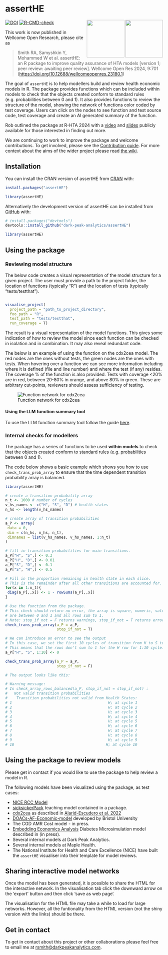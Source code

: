 
<!-- README.md is generated from README.Rmd. Please edit that file 
You'll still need to render `README.Rmd` regularly, to keep `README.md` up-to-date. `devtools::build_readme()` is handy for this. 
-->

# assertHE

<div class="logos">
<img src = "https://github.com/user-attachments/assets/904db635-69ea-43ac-92bd-f84c93f57d5a" width="120px" align="right">
<img src="https://github.com/dark-peak-analytics/darkpeak/blob/main/man/figures/logo_concise.PNG?raw=true" width="120px" align="right">
</div>

<!-- badges: start -->

[![DOI](https://zenodo.org/badge/DOI/10.5281/zenodo.13969179.svg)](https://doi.org/10.5281/zenodo.13969179)
[![R-CMD-check](https://github.com/dark-peak-analytics/assertHE/actions/workflows/R-CMD-check.yaml/badge.svg)](https://github.com/dark-peak-analytics/assertHE/actions/workflows/R-CMD-check.yaml)

<!-- badges: end -->

This work is now published in Wellcome Open Research, please cite as

> Smith RA, Samyshkin Y, Mohammed W et al. assertHE: an R package to improve quality assurance of HTA models [version 1; peer review: awaiting peer review]. Wellcome Open Res 2024, 9:701 (https://doi.org/10.12688/wellcomeopenres.23180.1)

The goal of `assertHE` is to help modellers build and review health
economic models in R. The package provides functions which can be
included within models to check that the objects created conform to
standard rules (e.g. probabilities between 0 and 1). It also provides
functions to review the structure of the model, showing the network of
functions color coded by test coverage. Users can click on the nodes to
see function and test source code, test coverage and create an AI
generated summary of the function.

Rob outlined the package at R-HTA 2024 with a
[video](https://www.youtube.com/watch?v=wr8-w-6QGno) and
[slides](https://github.com/RobertASmith/talks/blob/master/RHTA24-assertHE%20(1).pdf)
publicly available for those interested in finding out more.

We are continuing to work to improve the package and welcome
contributions. To get involved, please see the [Contribution
guide](https://github.com/dark-peak-analytics/assertHE/blob/main/CONTRIBUTING.md).
For more context about the aims of the wider project please read [the
wiki](https://github.com/dark-peak-analytics/assertHE/wiki/assertHE:-an-R-package-to-improve-quality-assurance-of-health-economic-models).

## Installation

You can install the CRAN version of assertHE from
[CRAN](https://CRAN.R-project.org) with:

``` r
install.packages("assertHE")

library(assertHE)
```

Alternatively the development version of assertHE can be installed from
[GitHub](https://github.com/) with:

``` r
# install.packages("devtools")
devtools::install_github("dark-peak-analytics/assertHE")

library(assertHE)
```

## Using the package

### Reviewing model structure

The below code creates a visual representation of the model structure
for a given project. The user must provide a path to the project folder,
the location of functions (typically “R”) and the location of tests
(typically “tests/testthat”).

``` r

visualise_project(
  project_path = "path_to_project_directory",
  foo_path = "R",
  test_path = "tests/testthat",
  run_coverage = T)
```

The result is a visual representation of the model functions. This gives
some indication of how to review the model since each function can be
checked in isolation and in combination. It may also reveal redundant
code.

The below is an example of using the function on the cdx2cea model. The
red nodes are the ones without tests, the green nodes are the ones with
tests. When hovering over a function we can see more information
including where it is defined (file and line number) and where the test
(if any) resides. The coverage % of the function is also provided. Tests
with coverage \<20% are in red, between 20-80% in orange, and above 80%
in green. These are arbitrary cut-points, reviewers should assess
sufficiency of testing.

<figure>
<img
src="https://github.com/dark-peak-analytics/assertHE/assets/41961614/0d330730-1e0b-40d9-b18b-b2ee14511cb6"
alt="Function network for cdx2cea" />
<figcaption aria-hidden="true">Function network for cdx2cea</figcaption>
</figure>

#### Using the LLM function summary tool

To use the LLM function summary tool follow the guide
[here](https://github.com/dark-peak-analytics/assertHE/wiki/Using-the-LLM-functionality-in-assertHE).

### Internal checks for modellers

The package has a series of functions to be used **within models** to
check that the objects created conform to standard rules
(e.g. probabilities between 0 and 1).

The code below shows a basic example which shows you how to use
`check_trans_prob_array` to ensure that the time dependent transition
probability array is balanced.

``` r
library(assertHE)

# create a transition probability array
n_t <- 1000 # number of cycles
v_hs_names <- c("H", "S", "D") # health states
n_hs <- length(v_hs_names)

# create array of transition probabilities
a_P <- array(
 data = 0,
 dim = c(n_hs, n_hs, n_t),
 dimnames = list(v_hs_names, v_hs_names, 1:n_t)
)

# fill in transition probabilities for main transitions.
a_P["H", "S",] <- 0.3
a_P["H", "D",] <- 0.01
a_P["S", "D",] <- 0.1
a_P["S", "H",] <- 0.5

# Fill in the proportion remaining in health state in each slice.
# This is the remainder after all other transitions are accounted for.
for(x in 1:n_t){
 diag(a_P[,,x]) <- 1 - rowSums(a_P[,,x])
}

# Use the function from the package.
# This check should return no error, the array is square, numeric, values 
# are between 0 and 1 and all rows sum to 1.
# Note: stop_if_not = F returns warnings, stop_if_not = T returns errors.
check_trans_prob_array(a_P = a_P, 
                       stop_if_not = T)

# We can introduce an error to see the output
# In this case, we set the first 10 cycles of transition from H to S to 0.
# This means that the rows don't sum to 1 for the H row for 1:10 cycle.
a_P["H", "S", 1:10] <- 0

check_trans_prob_array(a_P = a_P, 
                       stop_if_not = F)

# The output looks like this:

# Warning message:
# In check_array_rows_balanced(a_P, stop_if_not = stop_if_not) :
#   Not valid transition probabilities
#    Transition probabilities not valid from Health States:
# 1                                           H; at cycle 1
# 2                                           H; at cycle 2
# 3                                           H; at cycle 3
# 4                                           H; at cycle 4
# 5                                           H; at cycle 5
# 6                                           H; at cycle 6
# 7                                           H; at cycle 7
# 8                                           H; at cycle 8
# 9                                           H; at cycle 9
# 10                                         H; at cycle 10
```

## Using the package to review models

Please get in contact if you would like to use the package to help
review a model in R.

The following models have been visualized using the package, as test
cases:  

- [NICE RCC Model](https://github.com/nice-digital/NICE-model-repo)  
- [sicksickerPack](https://github.com/dark-peak-analytics/sicksickerPack)
  teaching model contained in a package.  
- [cdx2cea](https://github.com/feralaes/cdx2cea) as described in
  [Alarid-Escudero et
  al. 2022](https://doi.org/10.1016/j.jval.2021.07.019)  
- [DOACs-AF-Economic-model](https://github.com/Bogdasayen/DOACs-AF-Economic-model)
  developed by Bristol University  
- The CGD AMR Cost model - in press.  
- [Embedding Economics
  Analysis](https://github.com/DanPollardSheff/Embedding-Economic-Analysis)
  Diabetes Microsimulation model described in (in press).  
- Several internal models at Dark Peak Analytics.  
- Several internal models at Maple Health.  
- The National Institute for Health and Care Excellence (NICE) have
  built the `assertHE` visualiser into their template for model reviews.

## Sharing interactive model networks

Once the model has been generated, it is possible to share the HTML for
the interactive network. In the visualisation tab click the downward
arrow on the ‘export’ button and then click ‘save as web page’.

The visualisation for the HTML file may take a while to load for large
networks. However, all the funtionality from the HTML version (not the
shiny version with the links) should be there.

## Get in contact

To get in contact about this project or other collaborations please feel
free to email me at <rsmith@darkpeakanalytics.com>.
